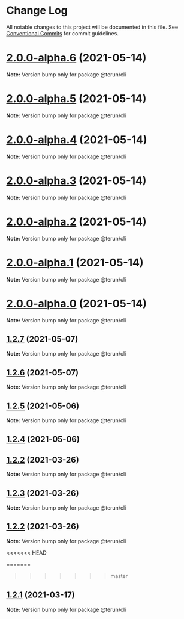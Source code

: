 # Change Log

All notable changes to this project will be documented in this file.
See [Conventional Commits](https://conventionalcommits.org) for commit guidelines.

# [2.0.0-alpha.6](https://github.com/raphaelkieling/terun/compare/v2.0.0-alpha.5...v2.0.0-alpha.6) (2021-05-14)

**Note:** Version bump only for package @terun/cli





# [2.0.0-alpha.5](https://github.com/raphaelkieling/terun/compare/v2.0.0-alpha.4...v2.0.0-alpha.5) (2021-05-14)

**Note:** Version bump only for package @terun/cli





# [2.0.0-alpha.4](https://github.com/raphaelkieling/terun/compare/v2.0.0-alpha.3...v2.0.0-alpha.4) (2021-05-14)

**Note:** Version bump only for package @terun/cli





# [2.0.0-alpha.3](https://github.com/raphaelkieling/terun/compare/v2.0.0-alpha.2...v2.0.0-alpha.3) (2021-05-14)

**Note:** Version bump only for package @terun/cli





# [2.0.0-alpha.2](https://github.com/raphaelkieling/terun/compare/v2.0.0-alpha.1...v2.0.0-alpha.2) (2021-05-14)

**Note:** Version bump only for package @terun/cli





# [2.0.0-alpha.1](https://github.com/raphaelkieling/terun/compare/v2.0.0-alpha.0...v2.0.0-alpha.1) (2021-05-14)

**Note:** Version bump only for package @terun/cli





# [2.0.0-alpha.0](https://github.com/raphaelkieling/terun/compare/v1.2.7...v2.0.0-alpha.0) (2021-05-14)

**Note:** Version bump only for package @terun/cli





## [1.2.7](https://github.com/raphaelkieling/terun/compare/v1.2.6...v1.2.7) (2021-05-07)

**Note:** Version bump only for package @terun/cli





## [1.2.6](https://github.com/raphaelkieling/terun/compare/v1.2.5...v1.2.6) (2021-05-07)

**Note:** Version bump only for package @terun/cli





## [1.2.5](https://github.com/raphaelkieling/terun/compare/v1.2.4...v1.2.5) (2021-05-06)

**Note:** Version bump only for package @terun/cli





## [1.2.4](https://github.com/raphaelkieling/terun/compare/v1.2.3...v1.2.4) (2021-05-06)



## [1.2.2](https://github.com/raphaelkieling/terun/compare/v1.2.1...v1.2.2) (2021-03-26)

**Note:** Version bump only for package @terun/cli






## [1.2.3](https://github.com/raphaelkieling/terun/compare/v1.2.1...v1.2.3) (2021-03-26)

**Note:** Version bump only for package @terun/cli





## [1.2.2](https://github.com/raphaelkieling/terun/compare/v1.2.1...v1.2.2) (2021-03-26)

**Note:** Version bump only for package @terun/cli





<<<<<<< HEAD

=======
>>>>>>> master
## [1.2.1](https://github.com/raphaelkieling/terun/compare/v1.2.1-alpha.0...v1.2.1) (2021-03-17)

**Note:** Version bump only for package @terun/cli
